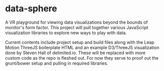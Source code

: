 data-sphere
===========

A VR playground for viewing data visualizations beyond the bounds of monitor's form factor.  This project will pull together various JavaScript visualization libraries to explore new ways to play with data.

Current contents include project setup and build files along with the Leap Motion ThreeJS boilerplate HTML and an example D3/ThreeJS visualization done by Steven Hall of delimited.io.  These will be replaced with more custom code as the repo is fleshed out.  For now they serve to proof out the grunt/bower setup and pulling in required libraries.

